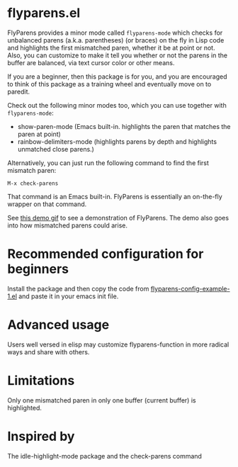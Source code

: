 # flyparens.el

FlyParens provides a minor mode called `flyparens-mode` which checks for unbalanced parens (a.k.a. parentheses) (or braces) on the fly in Lisp code and highlights the first mismatched paren, whether it be at point or not. Also, you can customize to make it tell you whether or not the parens in the buffer are balanced, via text cursor color or other means.

If you are a beginner, then this package is for you, and you are encouraged to think of this package as a training wheel and eventually move on to paredit.

Check out the following minor modes too, which you can use together with `flyparens-mode`:

-   show-paren-mode (Emacs built-in. highlights the paren that matches the paren at point)
-   rainbow-delimiters-mode (highlights parens by depth and highlights unmatched close parens.)

Alternatively, you can just run the following command to find the first mismatch paren:

    M-x check-parens

That command is an Emacs built-in. FlyParens is essentially an on-the-fly wrapper on that command.

See [this demo gif](http://i.imgur.com/lF7je7M.gif) to see a demonstration of FlyParens. The demo also goes into how mismatched parens could arise.

# Recommended configuration for beginners

Install the package and then copy the code from [flyparens-config-example-1.el](./flyparens-config-example-1.el) and paste it in your emacs init file.

# Advanced usage

Users well versed in elisp may customize flyparens-function in more radical ways and share with others.

# Limitations

Only one mismatched paren in only one buffer (current buffer) is highlighted.

# Inspired by

The idle-highlight-mode package and the check-parens command
